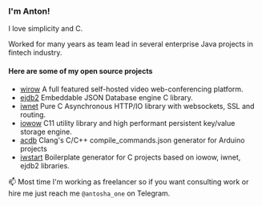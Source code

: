 ### I'm Anton!

I love simplicity and C. 

Worked for many years as team lead in several enterprise Java projects in fintech industry.

<!--
![github stats](https://github-readme-stats.vercel.app/api?username=adamansky&custom_title=Github&hide=stars&hide_rank=true&include_all_commits=true&count_private=true&show_icons=true&title_color=fff&icon_color=79ff97&text_color=9f9f9f&bg_color=151515)
-->

#### Here are some of my open source projects

* [wirow](https://github.com/wirow-io/wirow-server)  A full featured self-hosted video web-conferencing platform. 
* [ejdb2](https://github.com/Softmotions/ejdb)       Embeddable JSON Database engine C library.
* [iwnet](https://github.com/Softmotions/iwnet)      Pure C Asynchronous HTTP/IO library with websockets, SSL and routing.
* [iowow](https://github.com/Softmotions/iowow)      C11 utility library and high performant persistent key/value storage engine.
* [acdb](https://github.com/Softmotions/acdb)        Clang's C/C++ compile_commands.json generator for Arduino projects 
* [iwstart](https://github.com/Softmotions/iwstart)  Boilerplate generator for C projects based on iowow, iwnet, ejdb2 libraries.

📫 Most time I'm working as freelancer so if you want consulting work or hire me just reach me `@antosha_one` on Telegram.

<!--
**adamansky/adamansky** is a ✨ _special_ ✨ repository because its `README.md` (this file) appears on your GitHub profile.

Here are some ideas to get you started:

- 🔭 I’m currently working on ...
- 🌱 I’m currently learning ...
- 👯 I’m looking to collaborate on ...
- 🤔 I’m looking for help with ...
- 💬 Ask me about ...
- 📫 How to reach me: ...
- 😄 Pronouns: ...
- ⚡ Fun fact: ...
-->

